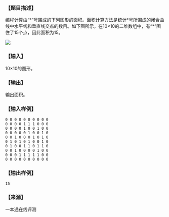 ### 【题目描述】

编程计算由“\*”号围成的下列图形的面积。面积计算方法是统计\*号所围成的闭合曲线中水平线和垂直线交点的数目。如下图所示，在10×10的二维数组中，有“\*”围住了15个点，因此面积为15。

![](pic/1359.gif)

### 【输入】

10×10的图形。

### 【输出】

输出面积。

### 【输入样例】

```
0 0 0 0 0 0 0 0 0 0
0 0 0 0 1 1 1 0 0 0
0 0 0 0 1 0 0 1 0 0
0 0 0 0 0 1 0 0 1 0
0 0 1 0 0 0 1 0 1 0
0 1 0 1 0 1 0 0 1 0
0 1 0 0 1 1 0 1 1 0
0 0 1 0 0 0 0 1 0 0
0 0 0 1 1 1 1 1 0 0
0 0 0 0 0 0 0 0 0 0

```

### 【输出样例】

```
15
```


 ### 【来源】

 一本通在线评测 
